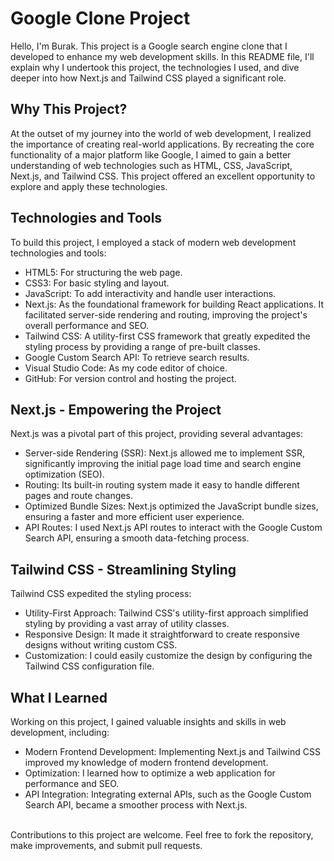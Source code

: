 # Google Clone Project
Hello, I'm Burak. This project is a Google search engine clone that I developed to enhance my web development skills. In this README file, I'll explain why I undertook this project, the technologies I used, and dive deeper into how Next.js and Tailwind CSS played a significant role.

## Why This Project?
At the outset of my journey into the world of web development, I realized the importance of creating real-world applications. By recreating the core functionality of a major platform like Google, I aimed to gain a better understanding of web technologies such as HTML, CSS, JavaScript, Next.js, and Tailwind CSS. This project offered an excellent opportunity to explore and apply these technologies.

## Technologies and Tools
To build this project, I employed a stack of modern web development technologies and tools:

- HTML5: For structuring the web page.
- CSS3: For basic styling and layout.
- JavaScript: To add interactivity and handle user interactions.
- Next.js: As the foundational framework for building React applications. It facilitated server-side rendering and routing, improving the project's overall performance and SEO.
- Tailwind CSS: A utility-first CSS framework that greatly expedited the styling process by providing a range of pre-built classes.
- Google Custom Search API: To retrieve search results.
- Visual Studio Code: As my code editor of choice.
- GitHub: For version control and hosting the project.

## Next.js - Empowering the Project
Next.js was a pivotal part of this project, providing several advantages:

- Server-side Rendering (SSR): Next.js allowed me to implement SSR, significantly improving the initial page load time and search engine optimization (SEO).
- Routing: Its built-in routing system made it easy to handle different pages and route changes.
- Optimized Bundle Sizes: Next.js optimized the JavaScript bundle sizes, ensuring a faster and more efficient user experience.
- API Routes: I used Next.js API routes to interact with the Google Custom Search API, ensuring a smooth data-fetching process.
## Tailwind CSS - Streamlining Styling
Tailwind CSS expedited the styling process:

- Utility-First Approach: Tailwind CSS's utility-first approach simplified styling by providing a vast array of utility classes.
- Responsive Design: It made it straightforward to create responsive designs without writing custom CSS.
- Customization: I could easily customize the design by configuring the Tailwind CSS configuration file.
## What I Learned
Working on this project, I gained valuable insights and skills in web development, including:

- Modern Frontend Development: Implementing Next.js and Tailwind CSS improved my knowledge of modern frontend development.
- Optimization: I learned how to optimize a web application for performance and SEO.
- API Integration: Integrating external APIs, such as the Google Custom Search API, became a smoother process with Next.js.
<br/>
Contributions to this project are welcome. Feel free to fork the repository, make improvements, and submit pull requests.
